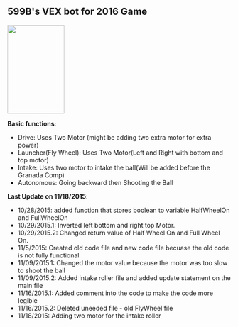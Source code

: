 <b><h2>599B's VEX bot for 2016 Game</h2></b>

<img src="https://www.robotevents.com/vexawards/vexrwc.png" style="width:128px; height:200px">

<b>Basic functions</b>:
- Drive: Uses Two Motor (might be adding two extra motor for extra power)
- Launcher(Fly Wheel): Uses Two Motor(Left and Right with bottom and top motor)
- Intake: Uses two motor to intake the ball(Will be added before the Granada Comp)
- Autonomous: Going backward then Shooting the Ball

<b>Last Update on 11/18/2015</b>:
- 10/28/2015: added function that stores boolean to variable HalfWheelOn and FullWheelOn
- 10/29/2015.1: Inverted left bottom and right top Motor.
- 10/29/2015.2: Changed return value of Half Wheel On and Full Wheel On. 
- 11/5/2015: Created old code file and new code file becuase the old code is not fully functional
- 11/09/2015.1: Changed the motor value because the motor was too slow to shoot the ball
- 11/09/2015.2: Added intake roller file and added update statement on the main file
- 11/16/2015.1: Added comment into the code to make the code more legible
- 11/16/2015.2: Deleted uneeded file - old FlyWheel file
- 11/18/2015: Adding two motor for the intake roller